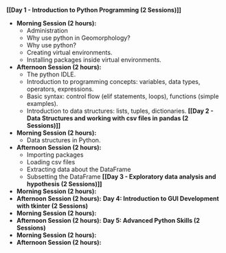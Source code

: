 
**[[Day 1 - Introduction to Python Programming (2 Sessions)]]**
- **Morning Session (2 hours):**
    - Administration
    - Why use python in Geomorphology?
    - Why use python?
    - Creating virtual environments.
    - Installing packages inside virtual environments.
- **Afternoon Session (2 hours):**
	- The python IDLE.
    - Introduction to programming concepts: variables, data types, operators, expressions.
    - Basic syntax: control flow (elif statements, loops), functions (simple examples).
	- Introduction to data structures: lists, tuples, dictionaries.
**[[Day 2 - Data Structures and working with csv files in pandas (2 Sessions)]]**
- **Morning Session (2 hours):**
	- Data structures in Python.
- **Afternoon Session (2 hours):**
	- Importing packages
	- Loading csv files
	- Extracting data about the DataFrame
	- Subsetting the DataFrame
**[[Day 3 - Exploratory data analysis and hypothesis  (2 Sessions)]]**
- **Morning Session (2 hours):**
- **Afternoon Session (2 hours):**
**Day 4: Introduction to GUI Development with tkinter (2 Sessions)**
- **Morning Session (2 hours):**
- **Afternoon Session (2 hours):**
**Day 5: Advanced Python Skills (2 Sessions)**
- **Morning Session (2 hours):**
- **Afternoon Session (2 hours):**

